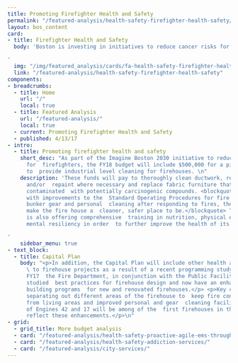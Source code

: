 ```yaml
---
title: Promoting Firefighter Health and Safety
permalink: "/featured-analysis/health-safety-firefighter-health-safety/"
layout: bos_content
card:
- title: Firefighter Health and Safety
  body: 'Boston is investing in initiatives to reduce cancer risks for firefighters.

'
  img: "/img/featured_analysis/cards/fa-health-safety-firefighter-health-safety.jpg"
  link: "/featured-analysis/health-safety-firefighter-health-safety"
components:
- breadcrumbs:
  - title: Home
    url: "/"
    local: true
  - title: Featured Analysis
    url: "/featured-analysis/"
    local: true
  - current: Promoting Firefighter Health and Safety
  - published: 4/13/17
- intro:
  - title: Promoting firefighter health and safety
    short_desc: "As part of the Imagine Boston 2030 initiative to reduce cancer risks
      for  firefighters, the FY18 budget will include $500,000 for a pilot program
      to  provide industrial level cleaning for firehouses. \n"
    description: 'These funds will pay to thoroughly clean ductwork, replace ceilings
      and/or  repaint where necessary and replace fabric furniture that has become
      contaminated  with potentially carcinogenic compounds. <blockquote>Combined
      with improvements to the  Standard Operating Procedures for fire fighters regarding
      bunker gear and personal  cleaning after responding to fires, the goal is to
      make the fire house a  cleaner, safer place to be.</blockquote> The department
      is also offering comprehensive  training in nutrition, physical education, and
      mental resiliency in order  to further improve the health of its employees.

'
    sidebar_menu: true
- text_block:
  - title: Capital Plan
    body: "<p>In addition, the Capital Plan will include other health and safety improvements
      \ to firehouse projects as a result of a recent programming study. In FY16 and
      FY17  the Fire Department, in conjunction with the Public Facilities Department,
      studied  best practices for firehouse design and now have an enhanced set of
      building programs  for new and renovated firehouses.</p> <p>Key changes include
      separating out different areas of the firehouse to  keep fire contaminants away
      from living areas and improved personal and gear  cleaning facilities. The replacements
      of Engines 42 and 17 will be among of the  first firehouses in the nation to
      reflect these enhancements.</p>\n"
- grid:
  - grid_title: More budget analysis
  - card: "/featured-analysis/health-safety-proactive-agile-ems-through-data/"
  - card: "/featured-analysis/health-safety-addiction-services/"
  - card: "/featured-analysis/city-services/"
---
```


